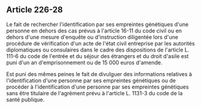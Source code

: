 Article 226-28
----
Le fait de rechercher l'identification par ses empreintes génétiques d'une
personne en dehors des cas prévus à l'article 16-11 du code civil ou en dehors
d'une mesure d'enquête ou d'instruction diligentée lors d'une procédure de
vérification d'un acte de l'état civil entreprise par les autorités
diplomatiques ou consulaires dans le cadre des dispositions de l'article L.
111-6 du code de l'entrée et du séjour des étrangers et du droit d'asile est
puni d'un an d'emprisonnement ou de 15 000 euros d'amende.

Est puni des mêmes peines le fait de divulguer des informations relatives à
l'identification d'une personne par ses empreintes génétiques ou de procéder à
l'identification d'une personne par ses empreintes génétiques sans être
titulaire de l'agrément prévu à l'article L. 1131-3 du code de la santé
publique.
